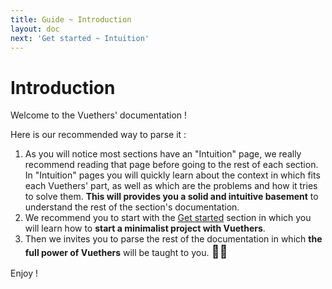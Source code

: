```yaml
---
title: Guide ~ Introduction
layout: doc
next: 'Get started ~ Intuition'
---
```


# Introduction

Welcome to the Vuethers' documentation !

Here is our recommended way to parse it :
1) As you will notice most sections have an "Intuition" page, we really recommend reading that page before going to the rest of each section. In "Intuition" pages you will quickly learn about the context in which fits each Vuethers' part, as well as which are the problems and how it tries to solve them. **This will provides you a solid and intuitive basement** to understand the rest of the section's documentation.
2) We recommend you to start with the [Get started](/guide/get-started/intuition) section in which you will learn how to **start a minimalist project with Vuethers**.
3) Then we invites you to parse the rest of the documentation in which  **the full power of Vuethers** will be taught to you. <span style="font-size: 20px;">🧙‍♂️</span>

Enjoy !
